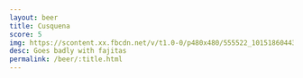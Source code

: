 ```yaml
---
layout: beer
title: Cusquena
score: 5
img: https://scontent.xx.fbcdn.net/v/t1.0-0/p480x480/555522_10151860443808745_1012342431_n.jpg?oh=056a90e0cc411387f5c35939a34c03d1&oe=58C77591
desc: Goes badly with fajitas
permalink: /beer/:title.html
---
```

